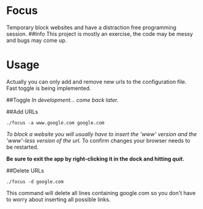 # Focus
Temporary block websites and have a distraction free programming session.
##Info
This project is mostly an exercise, the code may be messy and bugs may come up.

# Usage
Actually you can only add and remove new urls to the configuration file. 
Fast toggle is being implemented.

##Toggle 
*In development... come back later.*

##Add URLs

`./focus -a www.google.com google.com`

*To block a website you will usually have to insert the 'www' version and the 'www'-less version of the url.*
To confirm changes your browser needs to be restarted. 

**Be sure to exit the app by right-clicking it in the dock and hitting *quit*.**

##Delete URLs

`./focus -d google.com`

This command will delete all lines containing google.com so you don't have to worry about inserting all possible links.

